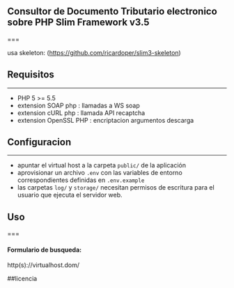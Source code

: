## Consultor de Documento Tributario electronico sobre PHP Slim Framework v3.5
===

usa skeleton: (https://github.com/ricardoper/slim3-skeleton)


## Requisitos
---
- PHP 5 >= 5.5
- extension SOAP php : llamadas a WS soap
- extension cURL php : llamada API recaptcha
- extension OpenSSL PHP : encriptacion argumentos descarga

## Configuracion
***
- apuntar el virtual host a la carpeta ```public/``` de la aplicación
- aprovisionar un archivo ```.env``` con las variables de entorno correspondientes definidas en ```.env.example```
- las carpetas ```log/``` y ```storage/``` necesitan permisos de escritura para el usuario que ejecuta el servidor web.

## Uso
===

#### Formulario de busqueda:
http(s)://virtualhost.dom/

##licencia
